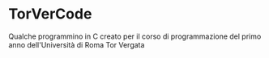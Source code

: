 # TorVerCode
Qualche programmino in C creato per il corso di programmazione del primo anno dell'Università di Roma Tor Vergata
